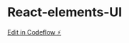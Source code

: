 # React-elements-UI

[Edit in Codeflow ⚡️](https://stackblitz.com/~/github.com/lerickl/React-elements-UI)